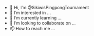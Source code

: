 - 👋 Hi, I’m @SikiwisPingpongTournament
- 👀 I’m interested in ...
- 🌱 I’m currently learning ...
- 💞️ I’m looking to collaborate on ...
- 📫 How to reach me ...

<!---
SikiwisPingpongTournament/SikiwisPingpongTournament is a ✨ special ✨ repository because its `README.md` (this file) appears on your GitHub profile.
You can click the Preview link to take a look at your changes.
--->
